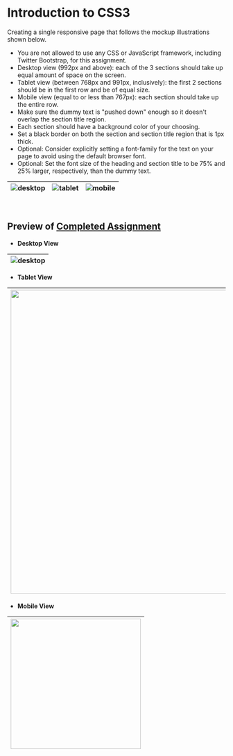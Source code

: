 # Introduction to CSS3
Creating a single responsive page that follows the mockup illustrations shown below.  
- You are not allowed to use any CSS or JavaScript framework, including Twitter Bootstrap, for this assignment.
- Desktop view (992px and above): each of the 3 sections should take up equal amount of space on the screen.
- Tablet view (between 768px and 991px, inclusively): the first 2 sections should be in the first row and be of equal size.
- Mobile view (equal to or less than 767px): each section should take up the entire row.
- Make sure the dummy text is "pushed down" enough so it doesn't overlap the section title region.
- Each section should have a background color of your choosing.
- Set a black border on both the section and section title region that is 1px thick.
- Optional: Consider explicitly setting a font-family for the text on your page to avoid using the default browser font.
- Optional: Set the font size of the heading and section title to be 75% and 25% larger, respectively, than the dummy text.
  
![desktop](https://github.com/user-attachments/assets/721dd1af-209e-4070-81fe-7a9812f350e6) |![tablet](https://github.com/user-attachments/assets/56ae2710-318c-40ca-8378-d630101080b9) |![mobile](https://github.com/user-attachments/assets/49e86a18-2996-4432-84e5-c199e807c288)
--- | --- | --- |  
<br/>
    
## Preview of [Completed Assignment](https://cailynp.github.io/HTML-CSS-and-Javascript/Module%202/)  
- **Desktop View**
  
![desktop](https://github.com/user-attachments/assets/1ebb3409-514a-4fee-98ae-b3927736a177) |
--- |   
- **Tablet View**
  
<img src="https://github.com/user-attachments/assets/a8af943e-5bb9-4615-85e1-d73eaca08abb" width="700"/> |
--- |   
- **Mobile View**
  
<img src="https://github.com/user-attachments/assets/b0740717-05f9-493c-b560-5e2c49f031d3" width="300"/> |
--- |   
